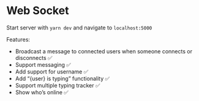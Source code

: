 # Web Socket

Start server with `yarn dev` and navigate to `localhost:5000`

Features: 
- Broadcast a message to connected users when someone connects or disconnects ✅
- Support messaging ✅
- Add support for username ✅
- Add “{user} is typing” functionality ✅
- Support multiple typing tracker ✅
- Show who’s online ✅

